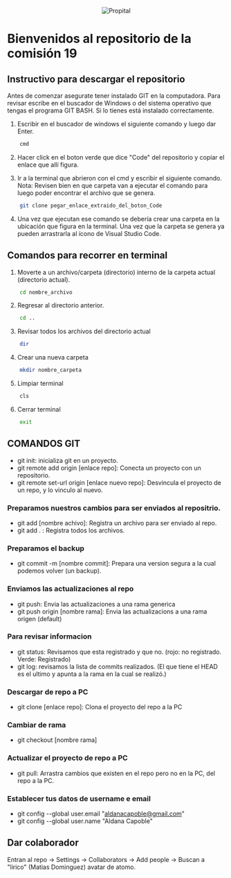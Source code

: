 <p align="center">
  <img src="https://globalacademyoficial.com/_next/static/media/logo_ga.b3948337.svg" alt="Propital" />
</p>

# Bienvenidos al repositorio de la comisión 19

## Instructivo para descargar el repositorio

Antes de comenzar asegurate tener instalado GIT en la computadora. Para revisar escribe en el buscador
de Windows o del sistema operativo que tengas el programa GIT BASH. Si lo tienes está instalado correctamente.

1. Escribir en el buscador de windows el siguiente comando y luego dar Enter.
```bash
    cmd
```
2. Hacer click en el boton verde que dice "Code" del repositorio y copiar el enlace que allí figura.

3. Ir a la terminal que abrieron con el cmd y escribir el siguiente comando. 
Nota: Revisen bien en que carpeta van a ejecutar el comando para luego poder encontrar el archivo
que se genera.
```bash
    git clone pegar_enlace_extraido_del_boton_Code
```
4. Una vez que ejecutan ese comando se debería crear una carpeta en la ubicación que figura en la terminal.
Una vez que la carpeta se genera ya pueden arrastrarla al ícono de Visual Studio Code.

## Comandos para recorrer en terminal
1. Moverte a un archivo/carpeta (directorio) interno de la carpeta actual (directorio actual).
```bash
    cd nombre_archivo
```
2. Regresar al directorio anterior.
```bash
    cd ..
```
3. Revisar todos los archivos del directorio actual
```bash
    dir
```
4. Crear una nueva carpeta
```bash
    mkdir nombre_carpeta
```
5. Limpiar terminal
```bash
    cls
```
6. Cerrar terminal
```bash
    exit
```


## COMANDOS GIT

- git init: inicializa git en un proyecto.
- git remote add origin [enlace repo]: Conecta un proyecto con un repositorio.
- git remote set-url origin [enlace nuevo repo]: Desvincula el proyecto de un repo, y lo vinculo al nuevo.

### Preparamos nuestros cambios para ser enviados al repositrio.
- git add [nombre achivo]: Registra un archivo para ser enviado al repo.
- git add . : Registra todos los archivos.

### Preparamos el backup
- git commit -m [nombre commit]: Prepara una version segura a la cual podemos volver (un backup).

### Enviamos las actualizaciones al repo
- git push: Envia las actualizaciones a una rama generica
- git push origin [nombre rama]: Envia las actualizacions a una rama origen (default)

### Para revisar informacion
- git status: Revisamos que esta registrado y que no. (rojo: no registrado. Verde: Registrado)
- git log: revisamos la lista de commits realizados. (El que tiene el HEAD es el ultimo y apunta a la rama en la cual se realizó.)

### Descargar de repo a PC
- git clone [enlace repo]: Clona el proyecto del repo a la PC

### Cambiar de rama
- git checkout [nombre rama]

### Actualizar el proyecto de repo a PC
- git pull: Arrastra cambios que existen en el repo pero no en la PC, del repo a la PC.

### Establecer tus datos de username e email
- git config --global user.email "aldanacapoble@gmail.com"
- git config --global user.name "Aldana Capoble"

## Dar colaborador
Entran al repo -> Settings -> Collaborators -> Add people -> Buscan a "lirico" (Matias Dominguez) avatar de atomo.

